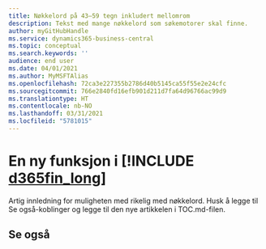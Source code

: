 ```yaml
---
title: Nøkkelord på 43–59 tegn inkludert mellomrom
description: Tekst med mange nøkkelord som søkemotorer skal finne.
author: myGitHubHandle
ms.service: dynamics365-business-central
ms.topic: conceptual
ms.search.keywords: ''
audience: end user
ms.date: 04/01/2021
ms.author: MyMSFTAlias
ms.openlocfilehash: 72ca3e227355b2786d40b5145ca55f55e2e24cfc
ms.sourcegitcommit: 766e2840fd16efb901d211d7fa64d96766ac99d9
ms.translationtype: HT
ms.contentlocale: nb-NO
ms.lasthandoff: 03/31/2021
ms.locfileid: "5781015"
---
```

# <a name="a-new-capability-in-d365fin_long"></a>En ny funksjon i [!INCLUDE [d365fin_long](includes/d365fin_long_md.md)]

Artig innledning for muligheten med rikelig med nøkkelord. Husk å legge til Se også-koblinger og legge til den nye artikkelen i TOC.md-filen.  

## <a name="see-also"></a>Se også
